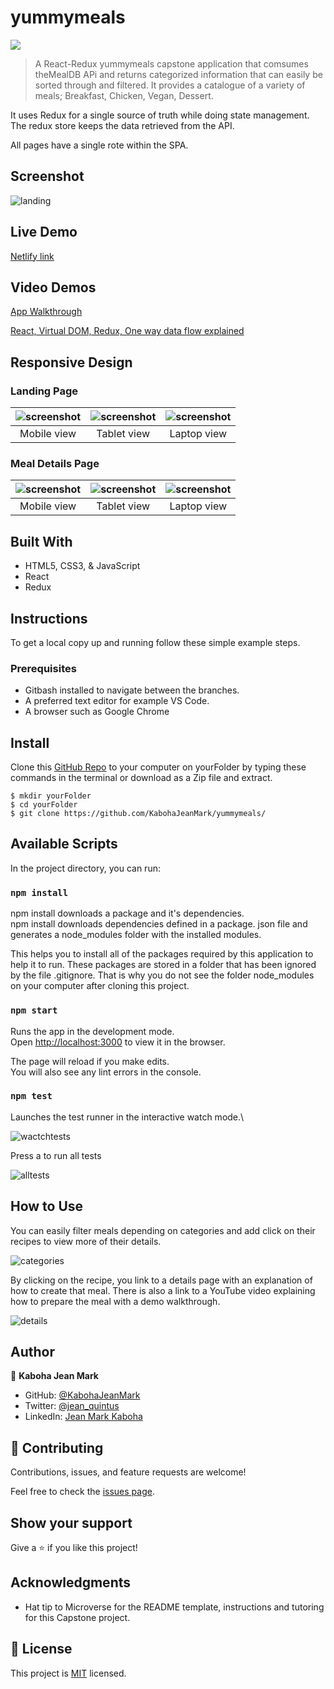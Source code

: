 # yummymeals
![](https://img.shields.io/badge/Microverse-blueviolet)

> A React-Redux yummymeals capstone application that comsumes theMealDB APi and returns categorized information that can easily be sorted through and filtered.
It provides a catalogue of a variety of meals; Breakfast, Chicken, Vegan, Dessert.

It uses Redux for a single source of truth while doing state management. The redux store keeps the data retrieved from the API.

All pages have a single rote within the SPA.

## Screenshot

![landing](src/assets/landing.png)

## Live Demo
[Netlify link](https://cranky-meninsky-ed52f3.netlify.app/)

## Video Demos
[App Walkthrough](https://www.loom.com/share/b887d0fc8efc4e21ac24e8f93fd5a749)

[React, Virtual DOM, Redux, One way data flow explained](https://www.loom.com/share/d1cf55e119994b5086d622ab96b3651a)

## Responsive Design
### Landing Page

| ![screenshot](/src/assets/mobilescreen.png) |![screenshot](/src/assets/tabletscreen.png) | ![screenshot](/src/assets/lgscreens.png) | 
|:---:|:---:|:---:|
| Mobile view | Tablet view | Laptop view |


### Meal Details Page

| ![screenshot](/src/assets/detailsMobileScreen.png) |![screenshot](/src/assets/detailsTabletScreen.png) | ![screenshot](/src/assets/detailsLaptopScreen.png) | 
|:---:|:---:|:---:|
| Mobile view | Tablet view | Laptop view |

## Built With

- HTML5, CSS3, & JavaScript
- React
- Redux

## Instructions
To get a local copy up and running follow these simple example steps.

### Prerequisites
- Gitbash installed to navigate between the branches.
- A preferred text editor for example VS Code.
- A browser such as Google Chrome

## Install
Clone this [GitHub Repo](https://github.com/KabohaJeanMark/yummymeals/) to your computer on yourFolder by typing these commands in the terminal or download as a Zip file and extract.
```
$ mkdir yourFolder
$ cd yourFolder
$ git clone https://github.com/KabohaJeanMark/yummymeals/

```

## Available Scripts

In the project directory, you can run:

### `npm install`

npm install downloads a package and it's dependencies.\
npm install downloads dependencies defined in a package. json file and generates a node_modules folder with the installed modules.

This helps you to install all of the packages required by this application to help it to run. These packages are stored in a folder that has been ignored by the file .gitignore. That is why you do not see the folder node_modules on your computer after cloning this project.

### `npm start`

Runs the app in the development mode.\
Open [http://localhost:3000](http://localhost:3000) to view it in the browser.

The page will reload if you make edits.\
You will also see any lint errors in the console.

### `npm test`

Launches the test runner in the interactive watch mode.\

![wactchtests](src/assets/watchtests.png)

Press a to run all tests

![alltests](src/assets/alltests.png)

## How to Use
You can easily filter meals depending on categories and add click on their recipes to view more of their details.

![categories](src/assets/categories.png)

By clicking on the recipe, you link to a details page with an explanation of how to create that meal.
There is also a link to a YouTube video explaining how to prepare the meal with a demo walkthrough.

![details](src/assets/mealdetails.png)

## Author

👤 **Kaboha Jean Mark**

- GitHub: [@KabohaJeanMark](https://github.com/KabohaJeanMark)
- Twitter: [@jean_quintus](https://twitter.com/jean_quintus)
- LinkedIn: [Jean Mark Kaboha](https://www.linkedin.com/in/jean-mark-kaboha-software-engineer/)


## 🤝 Contributing

Contributions, issues, and feature requests are welcome!

Feel free to check the [issues page](https://github.com/KabohaJeanMark/yummymeals/issues).

## Show your support

Give a ⭐️ if you like this project!

## Acknowledgments

- Hat tip to Microverse for the README template, instructions and tutoring for this Capstone project.

## 📝 License

This project is [MIT](./LICENSE) licensed.
